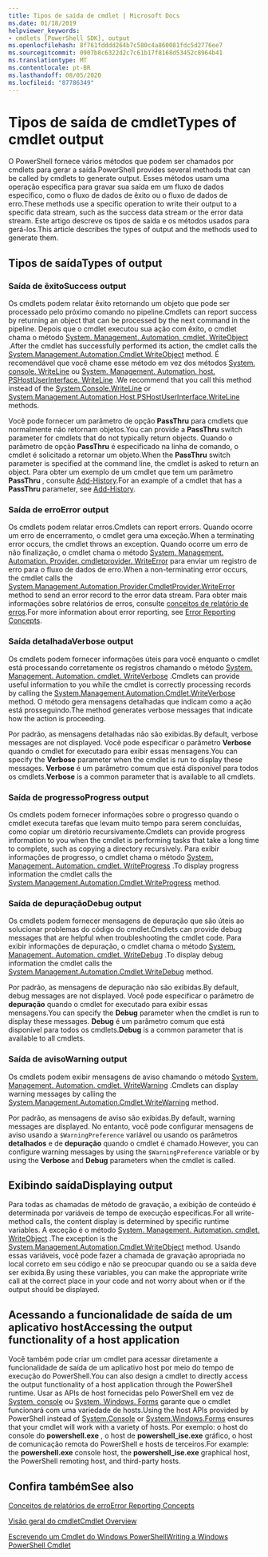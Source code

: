 ```yaml
---
title: Tipos de saída de cmdlet | Microsoft Docs
ms.date: 01/18/2019
helpviewer_keywords:
- cmdlets [PowerShell SDK], output
ms.openlocfilehash: 8f761fdddd264b7c580c4a860081fdc5d2776ee7
ms.sourcegitcommit: 0907b8c6322d2c7c61b17f8168d53452c8964b41
ms.translationtype: MT
ms.contentlocale: pt-BR
ms.lasthandoff: 08/05/2020
ms.locfileid: "87786349"
---
```

# <a name="types-of-cmdlet-output"></a><span data-ttu-id="50b88-102">Tipos de saída de cmdlet</span><span class="sxs-lookup"><span data-stu-id="50b88-102">Types of cmdlet output</span></span>

<span data-ttu-id="50b88-103">O PowerShell fornece vários métodos que podem ser chamados por cmdlets para gerar a saída.</span><span class="sxs-lookup"><span data-stu-id="50b88-103">PowerShell provides several methods that can be called by cmdlets to generate output.</span></span> <span data-ttu-id="50b88-104">Esses métodos usam uma operação específica para gravar sua saída em um fluxo de dados específico, como o fluxo de dados de êxito ou o fluxo de dados de erro.</span><span class="sxs-lookup"><span data-stu-id="50b88-104">These methods use a specific operation to write their output to a specific data stream, such as the success data stream or the error data stream.</span></span> <span data-ttu-id="50b88-105">Este artigo descreve os tipos de saída e os métodos usados para gerá-los.</span><span class="sxs-lookup"><span data-stu-id="50b88-105">This article describes the types of output and the methods used to generate them.</span></span>

## <a name="types-of-output"></a><span data-ttu-id="50b88-106">Tipos de saída</span><span class="sxs-lookup"><span data-stu-id="50b88-106">Types of output</span></span>

### <a name="success-output"></a><span data-ttu-id="50b88-107">Saída de êxito</span><span class="sxs-lookup"><span data-stu-id="50b88-107">Success output</span></span>

<span data-ttu-id="50b88-108">Os cmdlets podem relatar êxito retornando um objeto que pode ser processado pelo próximo comando no pipeline.</span><span class="sxs-lookup"><span data-stu-id="50b88-108">Cmdlets can report success by returning an object that can be processed by the next command in the pipeline.</span></span> <span data-ttu-id="50b88-109">Depois que o cmdlet executou sua ação com êxito, o cmdlet chama o método [System. Management. Automation. cmdlet. WriteObject](/dotnet/api/System.Management.Automation.Cmdlet.WriteObject) .</span><span class="sxs-lookup"><span data-stu-id="50b88-109">After the cmdlet has successfully performed its action, the cmdlet calls the [System.Management.Automation.Cmdlet.WriteObject](/dotnet/api/System.Management.Automation.Cmdlet.WriteObject) method.</span></span> <span data-ttu-id="50b88-110">É recomendável que você chame esse método em vez dos métodos [System. console. WriteLine](/dotnet/api/System.Console.WriteLine) ou [System. Management. Automation. host. PSHostUserInterface. WriteLine](/dotnet/api/System.Management.Automation.Host.PSHostUserInterface.WriteLine) .</span><span class="sxs-lookup"><span data-stu-id="50b88-110">We recommend that you call this method instead of the [System.Console.WriteLine](/dotnet/api/System.Console.WriteLine) or [System.Management.Automation.Host.PSHostUserInterface.WriteLine](/dotnet/api/System.Management.Automation.Host.PSHostUserInterface.WriteLine) methods.</span></span>

<span data-ttu-id="50b88-111">Você pode fornecer um parâmetro de opção **PassThru** para cmdlets que normalmente não retornam objetos.</span><span class="sxs-lookup"><span data-stu-id="50b88-111">You can provide a **PassThru** switch parameter for cmdlets that do not typically return objects.</span></span>
<span data-ttu-id="50b88-112">Quando o parâmetro de opção **PassThru** é especificado na linha de comando, o cmdlet é solicitado a retornar um objeto.</span><span class="sxs-lookup"><span data-stu-id="50b88-112">When the **PassThru** switch parameter is specified at the command line, the cmdlet is asked to return an object.</span></span> <span data-ttu-id="50b88-113">Para obter um exemplo de um cmdlet que tem um parâmetro **PassThru** , consulte [Add-History](/powershell/module/Microsoft.PowerShell.Core/Add-History).</span><span class="sxs-lookup"><span data-stu-id="50b88-113">For an example of a cmdlet that has a **PassThru** parameter, see [Add-History](/powershell/module/Microsoft.PowerShell.Core/Add-History).</span></span>

### <a name="error-output"></a><span data-ttu-id="50b88-114">Saída de erro</span><span class="sxs-lookup"><span data-stu-id="50b88-114">Error output</span></span>

<span data-ttu-id="50b88-115">Os cmdlets podem relatar erros.</span><span class="sxs-lookup"><span data-stu-id="50b88-115">Cmdlets can report errors.</span></span> <span data-ttu-id="50b88-116">Quando ocorre um erro de encerramento, o cmdlet gera uma exceção.</span><span class="sxs-lookup"><span data-stu-id="50b88-116">When a terminating error occurs, the cmdlet throws an exception.</span></span> <span data-ttu-id="50b88-117">Quando ocorre um erro de não finalização, o cmdlet chama o método [System. Management. Automation. Provider. cmdletprovider. WriteError](/dotnet/api/System.Management.Automation.Provider.CmdletProvider.WriteError) para enviar um registro de erro para o fluxo de dados de erro.</span><span class="sxs-lookup"><span data-stu-id="50b88-117">When a non-terminating error occurs, the cmdlet calls the [System.Management.Automation.Provider.CmdletProvider.WriteError](/dotnet/api/System.Management.Automation.Provider.CmdletProvider.WriteError) method to send an error record to the error data stream.</span></span> <span data-ttu-id="50b88-118">Para obter mais informações sobre relatórios de erros, consulte [conceitos de relatório de erros](./error-reporting-concepts.md).</span><span class="sxs-lookup"><span data-stu-id="50b88-118">For more information about error reporting, see [Error Reporting Concepts](./error-reporting-concepts.md).</span></span>

### <a name="verbose-output"></a><span data-ttu-id="50b88-119">Saída detalhada</span><span class="sxs-lookup"><span data-stu-id="50b88-119">Verbose output</span></span>

<span data-ttu-id="50b88-120">Os cmdlets podem fornecer informações úteis para você enquanto o cmdlet está processando corretamente os registros chamando o método [System. Management. Automation. cmdlet. WriteVerbose](/dotnet/api/System.Management.Automation.Cmdlet.WriteVerbose) .</span><span class="sxs-lookup"><span data-stu-id="50b88-120">Cmdlets can provide useful information to you while the cmdlet is correctly processing records by calling the [System.Management.Automation.Cmdlet.WriteVerbose](/dotnet/api/System.Management.Automation.Cmdlet.WriteVerbose) method.</span></span> <span data-ttu-id="50b88-121">O método gera mensagens detalhadas que indicam como a ação está prosseguindo.</span><span class="sxs-lookup"><span data-stu-id="50b88-121">The method generates verbose messages that indicate how the action is proceeding.</span></span>

<span data-ttu-id="50b88-122">Por padrão, as mensagens detalhadas não são exibidas.</span><span class="sxs-lookup"><span data-stu-id="50b88-122">By default, verbose messages are not displayed.</span></span> <span data-ttu-id="50b88-123">Você pode especificar o parâmetro **Verbose** quando o cmdlet for executado para exibir essas mensagens.</span><span class="sxs-lookup"><span data-stu-id="50b88-123">You can specify the **Verbose** parameter when the cmdlet is run to display these messages.</span></span> <span data-ttu-id="50b88-124">**Verbose** é um parâmetro comum que está disponível para todos os cmdlets.</span><span class="sxs-lookup"><span data-stu-id="50b88-124">**Verbose** is a common parameter that is available to all cmdlets.</span></span>

### <a name="progress-output"></a><span data-ttu-id="50b88-125">Saída de progresso</span><span class="sxs-lookup"><span data-stu-id="50b88-125">Progress output</span></span>

<span data-ttu-id="50b88-126">Os cmdlets podem fornecer informações sobre o progresso quando o cmdlet executa tarefas que levam muito tempo para serem concluídas, como copiar um diretório recursivamente.</span><span class="sxs-lookup"><span data-stu-id="50b88-126">Cmdlets can provide progress information to you when the cmdlet is performing tasks that take a long time to complete, such as copying a directory recursively.</span></span> <span data-ttu-id="50b88-127">Para exibir informações de progresso, o cmdlet chama o método [System. Management. Automation. cmdlet. WriteProgress](/dotnet/api/System.Management.Automation.Cmdlet.WriteProgress) .</span><span class="sxs-lookup"><span data-stu-id="50b88-127">To display progress information the cmdlet calls the [System.Management.Automation.Cmdlet.WriteProgress](/dotnet/api/System.Management.Automation.Cmdlet.WriteProgress) method.</span></span>

### <a name="debug-output"></a><span data-ttu-id="50b88-128">Saída de depuração</span><span class="sxs-lookup"><span data-stu-id="50b88-128">Debug output</span></span>

<span data-ttu-id="50b88-129">Os cmdlets podem fornecer mensagens de depuração que são úteis ao solucionar problemas do código do cmdlet.</span><span class="sxs-lookup"><span data-stu-id="50b88-129">Cmdlets can provide debug messages that are helpful when troubleshooting the cmdlet code.</span></span> <span data-ttu-id="50b88-130">Para exibir informações de depuração, o cmdlet chama o método [System. Management. Automation. cmdlet. WriteDebug](/dotnet/api/System.Management.Automation.Cmdlet.WriteDebug) .</span><span class="sxs-lookup"><span data-stu-id="50b88-130">To display debug information the cmdlet calls the [System.Management.Automation.Cmdlet.WriteDebug](/dotnet/api/System.Management.Automation.Cmdlet.WriteDebug) method.</span></span>

<span data-ttu-id="50b88-131">Por padrão, as mensagens de depuração não são exibidas.</span><span class="sxs-lookup"><span data-stu-id="50b88-131">By default, debug messages are not displayed.</span></span> <span data-ttu-id="50b88-132">Você pode especificar o parâmetro de **depuração** quando o cmdlet for executado para exibir essas mensagens.</span><span class="sxs-lookup"><span data-stu-id="50b88-132">You can specify the **Debug** parameter when the cmdlet is run to display these messages.</span></span> <span data-ttu-id="50b88-133">**Debug** é um parâmetro comum que está disponível para todos os cmdlets.</span><span class="sxs-lookup"><span data-stu-id="50b88-133">**Debug** is a common parameter that is available to all cmdlets.</span></span>

### <a name="warning-output"></a><span data-ttu-id="50b88-134">Saída de aviso</span><span class="sxs-lookup"><span data-stu-id="50b88-134">Warning output</span></span>

<span data-ttu-id="50b88-135">Os cmdlets podem exibir mensagens de aviso chamando o método [System. Management. Automation. cmdlet. WriteWarning](/dotnet/api/System.Management.Automation.Cmdlet.WriteWarning) .</span><span class="sxs-lookup"><span data-stu-id="50b88-135">Cmdlets can display warning messages by calling the [System.Management.Automation.Cmdlet.WriteWarning](/dotnet/api/System.Management.Automation.Cmdlet.WriteWarning) method.</span></span>

<span data-ttu-id="50b88-136">Por padrão, as mensagens de aviso são exibidas.</span><span class="sxs-lookup"><span data-stu-id="50b88-136">By default, warning messages are displayed.</span></span> <span data-ttu-id="50b88-137">No entanto, você pode configurar mensagens de aviso usando a `$WarningPreference` variável ou usando os parâmetros **detalhados** e de **depuração** quando o cmdlet é chamado.</span><span class="sxs-lookup"><span data-stu-id="50b88-137">However, you can configure warning messages by using the `$WarningPreference` variable or by using the **Verbose** and **Debug** parameters when the cmdlet is called.</span></span>

## <a name="displaying-output"></a><span data-ttu-id="50b88-138">Exibindo saída</span><span class="sxs-lookup"><span data-stu-id="50b88-138">Displaying output</span></span>

<span data-ttu-id="50b88-139">Para todas as chamadas de método de gravação, a exibição de conteúdo é determinada por variáveis de tempo de execução específicas.</span><span class="sxs-lookup"><span data-stu-id="50b88-139">For all write-method calls, the content display is determined by specific runtime variables.</span></span> <span data-ttu-id="50b88-140">A exceção é o método [System. Management. Automation. cmdlet. WriteObject](/dotnet/api/System.Management.Automation.Cmdlet.WriteObject) .</span><span class="sxs-lookup"><span data-stu-id="50b88-140">The exception is the [System.Management.Automation.Cmdlet.WriteObject](/dotnet/api/System.Management.Automation.Cmdlet.WriteObject) method.</span></span> <span data-ttu-id="50b88-141">Usando essas variáveis, você pode fazer a chamada de gravação apropriada no local correto em seu código e não se preocupar quando ou se a saída deve ser exibida.</span><span class="sxs-lookup"><span data-stu-id="50b88-141">By using these variables, you can make the appropriate write call at the correct place in your code and not worry about when or if the output should be displayed.</span></span>

## <a name="accessing-the-output-functionality-of-a-host-application"></a><span data-ttu-id="50b88-142">Acessando a funcionalidade de saída de um aplicativo host</span><span class="sxs-lookup"><span data-stu-id="50b88-142">Accessing the output functionality of a host application</span></span>

<span data-ttu-id="50b88-143">Você também pode criar um cmdlet para acessar diretamente a funcionalidade de saída de um aplicativo host por meio do tempo de execução do PowerShell.</span><span class="sxs-lookup"><span data-stu-id="50b88-143">You can also design a cmdlet to directly access the output functionality of a host application through the PowerShell runtime.</span></span> <span data-ttu-id="50b88-144">Usar as APIs de host fornecidas pelo PowerShell em vez de [System. console](/dotnet/api/System.Console) ou [System. Windows. Forms](/dotnet/api/System.Windows.Forms) garante que o cmdlet funcionará com uma variedade de hosts.</span><span class="sxs-lookup"><span data-stu-id="50b88-144">Using the host APIs provided by PowerShell instead of [System.Console](/dotnet/api/System.Console) or [System.Windows.Forms](/dotnet/api/System.Windows.Forms) ensures that your cmdlet will work with a variety of hosts.</span></span> <span data-ttu-id="50b88-145">Por exemplo: o host do console do **powershell.exe** , o host de **powershell_ise.exe** gráfico, o host de comunicação remota do PowerShell e hosts de terceiros.</span><span class="sxs-lookup"><span data-stu-id="50b88-145">For example: the **powershell.exe** console host, the **powershell_ise.exe** graphical host, the PowerShell remoting host, and third-party hosts.</span></span>

## <a name="see-also"></a><span data-ttu-id="50b88-146">Confira também</span><span class="sxs-lookup"><span data-stu-id="50b88-146">See also</span></span>

[<span data-ttu-id="50b88-147">Conceitos de relatórios de erro</span><span class="sxs-lookup"><span data-stu-id="50b88-147">Error Reporting Concepts</span></span>](./error-reporting-concepts.md)

[<span data-ttu-id="50b88-148">Visão geral do cmdlet</span><span class="sxs-lookup"><span data-stu-id="50b88-148">Cmdlet Overview</span></span>](./cmdlet-overview.md)

[<span data-ttu-id="50b88-149">Escrevendo um Cmdlet do Windows PowerShell</span><span class="sxs-lookup"><span data-stu-id="50b88-149">Writing a Windows PowerShell Cmdlet</span></span>](./writing-a-windows-powershell-cmdlet.md)
